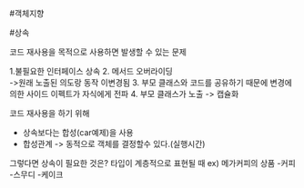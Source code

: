 #객체지향









#상속

코드 재사용을 목적으로 사용하면 발생할 수 있는 문제

1.불필요한 인터페이스 상속
2. 메서드 오버라이딩  
->원래 노출된 의도랑 동작 이변경됨
3. 부모 클래스와 코드를 공유하기 때문에 변경에 의한 사이드 이펙트가 자식에게 전파
4. 부모 클래스가 노출 -> 캡슐화 


코드 재사용을 하기 위해
- 상속보다는 합성(car예제)을 사용
- 합성관계 -> 동적으로 객체를 결정할수 있다.(실행시간)

그렇다면 상속이 필요한 것은?
타입이 계층적으로 표현될 때
ex)
메가커피의 상품
-커피
-스무디
-케이크